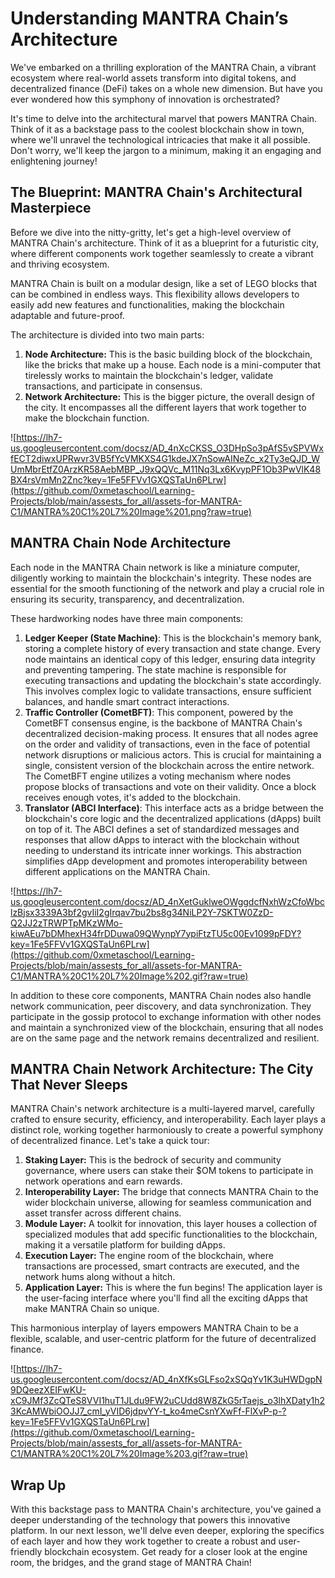# Understanding MANTRA Chain’s  Architecture

We've embarked on a thrilling exploration of the MANTRA Chain, a vibrant ecosystem where real-world assets transform into digital tokens, and decentralized finance (DeFi) takes on a whole new dimension. But have you ever wondered how this symphony of innovation is orchestrated?

It's time to delve into the architectural marvel that powers MANTRA Chain. Think of it as a backstage pass to the coolest blockchain show in town, where we'll unravel the technological intricacies that make it all possible. Don't worry, we'll keep the jargon to a minimum, making it an engaging and enlightening journey!

## The Blueprint: MANTRA Chain's Architectural Masterpiece

Before we dive into the nitty-gritty, let's get a high-level overview of MANTRA Chain's architecture. Think of it as a blueprint for a futuristic city, where different components work together seamlessly to create a vibrant and thriving ecosystem.

MANTRA Chain is built on a modular design, like a set of LEGO blocks that can be combined in endless ways. This flexibility allows developers to easily add new features and functionalities, making the blockchain adaptable and future-proof.

The architecture is divided into two main parts:

1. **Node Architecture:** This is the basic building block of the blockchain, like the bricks that make up a house. Each node is a mini-computer that tirelessly works to maintain the blockchain's ledger, validate transactions, and participate in consensus.
2. **Network Architecture:** This is the bigger picture, the overall design of the city. It encompasses all the different layers that work together to make the blockchain function.

![https://lh7-us.googleusercontent.com/docsz/AD_4nXcCKSS_O3DHpSo3pAfS5vSPVWxfECT2diwxUPRwvr3VB5fYcVMKXS4G1kdeJX7nSowAINeZc_x2Ty3eQJD_WUmMbrEtfZ0ArzKR58AebMBP_J9xQQVc_M11Nq3Lx6KvypPF1Ob3PwVlK48BX4rsVmMn2Znc?key=1Fe5FFVv1GXQSTaUn6PLrw](https://github.com/0xmetaschool/Learning-Projects/blob/main/assests_for_all/assets-for-MANTRA-C1/MANTRA%20C1%20L7%20Image%201.png?raw=true)

## MANTRA Chain Node Architecture

Each node in the MANTRA Chain network is like a miniature computer, diligently working to maintain the blockchain's integrity. These nodes are essential for the smooth functioning of the network and play a crucial role in ensuring its security, transparency, and decentralization.

These hardworking nodes have three main components:

1. **Ledger Keeper (State Machine)**: This is the blockchain's memory bank, storing a complete history of every transaction and state change. Every node maintains an identical copy of this ledger, ensuring data integrity and preventing tampering. The state machine is responsible for executing transactions and updating the blockchain's state accordingly. This involves complex logic to validate transactions, ensure sufficient balances, and handle smart contract interactions.
2. **Traffic Controller (CometBFT)**: This component, powered by the CometBFT consensus engine, is the backbone of MANTRA Chain's decentralized decision-making process. It ensures that all nodes agree on the order and validity of transactions, even in the face of potential network disruptions or malicious actors. This is crucial for maintaining a single, consistent version of the blockchain across the entire network. The CometBFT engine utilizes a voting mechanism where nodes propose blocks of transactions and vote on their validity. Once a block receives enough votes, it's added to the blockchain.
3. **Translator (ABCI Interface)**: This interface acts as a bridge between the blockchain's core logic and the decentralized applications (dApps) built on top of it. The ABCI defines a set of standardized messages and responses that allow dApps to interact with the blockchain without needing to understand its intricate inner workings. This abstraction simplifies dApp development and promotes interoperability between different applications on the MANTRA Chain.

![https://lh7-us.googleusercontent.com/docsz/AD_4nXetGuklweOWggdcfNxhWzCfoWbclzBjsx3339A3bf2gvIiI2gIrqav7bu2bs8g34NiLP2Y-7SKTW0ZzD-Q2JJ2zTRWPTpMKzWMo-kiwAEu7bDMhexH34frDDuwa09QWynpY7ypiFtzTU5c00Ev1099pFDY?key=1Fe5FFVv1GXQSTaUn6PLrw](https://github.com/0xmetaschool/Learning-Projects/blob/main/assests_for_all/assets-for-MANTRA-C1/MANTRA%20C1%20L7%20Image%202.gif?raw=true)

In addition to these core components, MANTRA Chain nodes also handle network communication, peer discovery, and data synchronization. They participate in the gossip protocol to exchange information with other nodes and maintain a synchronized view of the blockchain, ensuring that all nodes are on the same page and the network remains decentralized and resilient.

## MANTRA Chain Network Architecture: The City That Never Sleeps

MANTRA Chain's network architecture is a multi-layered marvel, carefully crafted to ensure security, efficiency, and interoperability. Each layer plays a distinct role, working together harmoniously to create a powerful symphony of decentralized finance. Let's take a quick tour:

1. **Staking Layer:** This is the bedrock of security and community governance, where users can stake their $OM tokens to participate in network operations and earn rewards.
2. **Interoperability Layer:** The bridge that connects MANTRA Chain to the wider blockchain universe, allowing for seamless communication and asset transfer across different chains.
3. **Module Layer:** A toolkit for innovation, this layer houses a collection of specialized modules that add specific functionalities to the blockchain, making it a versatile platform for building dApps.
4. **Execution Layer:** The engine room of the blockchain, where transactions are processed, smart contracts are executed, and the network hums along without a hitch.
5. **Application Layer:** This is where the fun begins! The application layer is the user-facing interface where you'll find all the exciting dApps that make MANTRA Chain so unique.

This harmonious interplay of layers empowers MANTRA Chain to be a flexible, scalable, and user-centric platform for the future of decentralized finance.

![https://lh7-us.googleusercontent.com/docsz/AD_4nXfKsGLFso2xSQqYv1K3uHWDgpN9DQeezXEIFwKU-xC9JMf3ZcQTeS8VVI1huT1JLdu9FW2uCUdd8W8ZkG5rTaejs_o3lhXDaty1h23KcAMWbiOOJJ7_cmI_yVID6jdpvYY-t_ko4meCsnYXwFf-FlXvP-p-?key=1Fe5FFVv1GXQSTaUn6PLrw](https://github.com/0xmetaschool/Learning-Projects/blob/main/assests_for_all/assets-for-MANTRA-C1/MANTRA%20C1%20L7%20Image%203.gif?raw=true)

## Wrap Up

With this backstage pass to MANTRA Chain's architecture, you've gained a deeper understanding of the technology that powers this innovative platform. In our next lesson, we'll delve even deeper, exploring the specifics of each layer and how they work together to create a robust and user-friendly blockchain ecosystem. Get ready for a closer look at the engine room, the bridges, and the grand stage of MANTRA Chain!